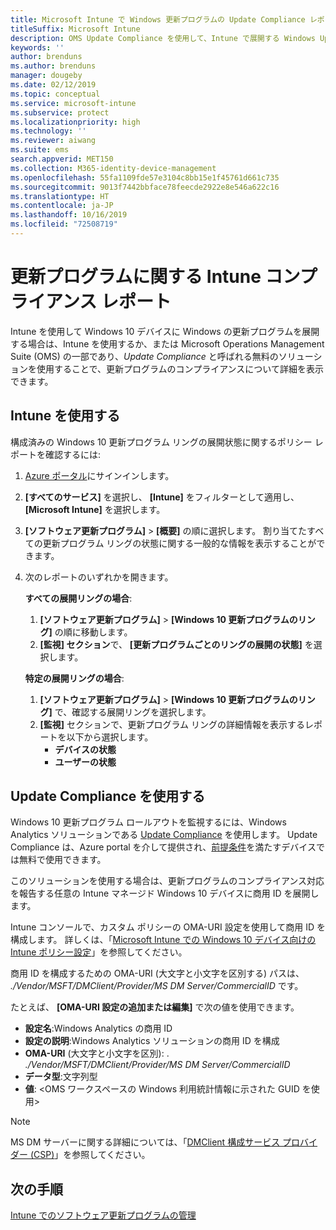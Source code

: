 ```yaml
---
title: Microsoft Intune で Windows 更新プログラムの Update Compliance レポートを使用する
titleSuffix: Microsoft Intune
description: OMS Update Compliance を使用して、Intune で展開する Windows Updates のレポート データを表示します。
keywords: ''
author: brenduns
ms.author: brenduns
manager: dougeby
ms.date: 02/12/2019
ms.topic: conceptual
ms.service: microsoft-intune
ms.subservice: protect
ms.localizationpriority: high
ms.technology: ''
ms.reviewer: aiwang
ms.suite: ems
search.appverid: MET150
ms.collection: M365-identity-device-management
ms.openlocfilehash: 55fa1109fde57e3104c8bb15e1f45761d661c735
ms.sourcegitcommit: 9013f7442bbface78feecde2922e8e546a622c16
ms.translationtype: HT
ms.contentlocale: ja-JP
ms.lasthandoff: 10/16/2019
ms.locfileid: "72508719"
---
```

# <a name="intune-compliance-reports-for-updates"></a>更新プログラムに関する Intune コンプライアンス レポート
Intune を使用して Windows 10 デバイスに Windows の更新プログラムを展開する場合は、Intune を使用するか、または Microsoft Operations Management Suite (OMS) の一部であり、*Update Compliance* と呼ばれる無料のソリューションを使用することで、更新プログラムのコンプライアンスについて詳細を表示できます。

## <a name="use-intune"></a>Intune を使用する
構成済みの Windows 10 更新プログラム リングの展開状態に関するポリシー レポートを確認するには: 
1. [Azure ポータル](https://portal.azure.com/)にサインインします。
2. **[すべてのサービス]** を選択し、 **[Intune]** をフィルターとして適用し、 **[Microsoft Intune]** を選択します。
3. **[ソフトウェア更新プログラム]**  >  **[概要]** の順に選択します。 割り当てたすべての更新プログラム リングの状態に関する一般的な情報を表示することができます。
4. 次のレポートのいずれかを開きます。  

   **すべての展開リングの場合**:
   1. **[ソフトウェア更新プログラム]**  >  **[Windows 10 更新プログラムのリング]** の順に移動します。
   2. **[監視] セクション**で、 **[更新プログラムごとのリングの展開の状態]** を選択します。  

   **特定の展開リングの場合**:  

   1. **[ソフトウェア更新プログラム]**  >  **[Windows 10 更新プログラムのリング]** で、確認する展開リングを選択します。  
   2. **[監視]** セクションで、更新プログラム リングの詳細情報を表示するレポートを以下から選択します。  
      - **デバイスの状態**  
      - **ユーザーの状態**  

## <a name="use-update-compliance"></a>Update Compliance を使用する
Windows 10 更新プログラム ロールアウトを監視するには、Windows Analytics ソリューションである [Update Compliance](https://technet.microsoft.com/itpro/windows/manage/update-compliance-monitor) を使用します。 Update Compliance は、Azure portal を介して提供され、[前提条件](https://docs.microsoft.com/windows/deployment/update/update-compliance-get-started#update-compliance-prerequisites)を満たすデバイスでは無料で使用できます。  

このソリューションを使用する場合は、更新プログラムのコンプライアンス対応を報告する任意の Intune マネージド Windows 10 デバイスに商用 ID を展開します。  

Intune コンソールで、カスタム ポリシーの OMA-URI 設定を使用して商用 ID を構成します。 詳しくは、「[Microsoft Intune での Windows 10 デバイス向けの Intune ポリシー設定](https://docs.microsoft.com/intune-classic/deploy-use/windows-10-policy-settings-in-microsoft-intune)」を参照してください。  

商用 ID を構成するための OMA-URI (大文字と小文字を区別する) パスは、 *./Vendor/MSFT/DMClient/Provider/MS DM Server/CommercialID* です。  

たとえば、 **[OMA-URI 設定の追加または編集]** で次の値を使用できます。
- **設定名**:Windows Analytics の商用 ID
- **設定の説明**:Windows Analytics ソリューションの商用 ID を構成
- **OMA-URI** (大文字と小文字を区別): . *./Vendor/MSFT/DMClient/Provider/MS DM Server/CommercialID*
- **データ型**:文字列型
- **値**: \<OMS ワークスペースの Windows 利用統計情報に示された GUID を使用>
 
> [!NOTE]  
> MS DM サーバーに関する詳細については、「[DMClient 構成サービス プロバイダー (CSP)]( https://docs.microsoft.com/windows/client-management/mdm/dmclient-csp)」を参照してください。

## <a name="next-steps"></a>次の手順
[Intune でのソフトウェア更新プログラムの管理](windows-update-for-business-configure.md)

